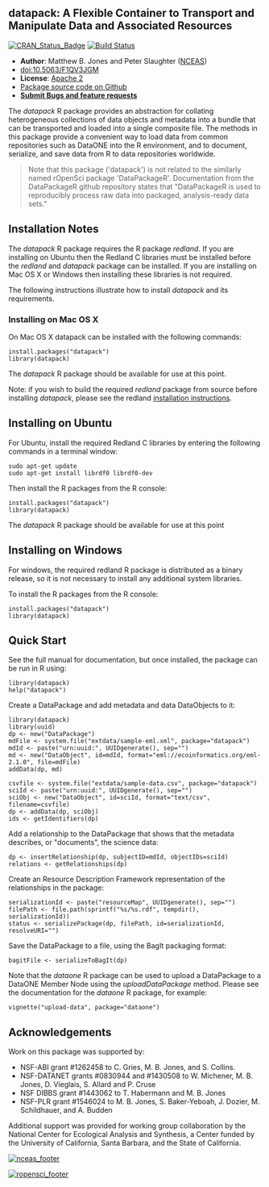## datapack: A Flexible Container to Transport and Manipulate Data and Associated Resources
[![CRAN_Status_Badge](http://www.r-pkg.org/badges/version/datapack)](https://cran.r-project.org/package=datapack)
[![Build Status](https://travis-ci.org/ropensci/datapack.svg?branch=master)](https://travis-ci.org/ropensci/datapack)
<!-- [![CRAN_Download_Badge](http://cranlogs.r-pkg.org/badges/datapack)](https://cran.rstudio.com/web/packages/datapack/index.html) -->

- **Author**: Matthew B. Jones and Peter Slaughter ([NCEAS](http://www.nceas.ucsb.edu))
- [doi:10.5063/F1QV3JGM](http://doi.org/10.5063/F1QV3JGM)
- **License**: [Apache 2](http://opensource.org/licenses/Apache-2.0)
- [Package source code on Github](https://github.com/ropensci/datapack)
- [**Submit Bugs and feature requests**](https://github.com/ropensci/datapack/issues)

The *datapack* R package provides an abstraction for collating 
heterogeneous collections of data objects and metadata into a bundle that can 
be transported and loaded into a single composite file.  The methods in 
this package provide a convenient way to load data from common repositories 
such as DataONE into the R environment, and to document, serialize, and save 
data from R to data repositories worldwide.

> Note that this package ('datapack') is not related to the similarly named rOpenSci package 'DataPackageR'.
> Documentation from the DataPackageR github repository states that "DataPackageR is used to reproducibly
> process raw data into packaged, analysis-ready data sets."

## Installation Notes 

The *datapack* R package requires the R package *redland*. If you are installing on Ubuntu then the Redland C libraries
must be installed before the *redland* and *datapack* package can be installed. If you are installing on Mac OS X or Windows then installing these libraries is not required.

The following instructions illustrate how to install *datapack* and its requirements.

### Installing on Mac OS X

On Mac OS X datapack can be installed with the following commands:

```
install.packages("datapack")
library(datapack)
```

The *datapack* R package should be available for use at this point.

Note: if you wish to build the required *redland* package from source before installing *datapack*, please see the redland [installation instructions]( https://github.com/ropensci/redland-bindings/tree/master/R/redland).

## Installing on Ubuntu

For Ubuntu, install the required Redland C libraries by entering the following commands 
in a terminal window:

```
sudo apt-get update
sudo apt-get install librdf0 librdf0-dev
```

Then install the R packages from the R console:

```
install.packages("datapack")
library(datapack)
```

The *datapack* R package should be available for use at this point

## Installing on Windows

For windows, the required redland R package is distributed as a binary release, so it is not
necessary to install any additional system libraries.

To install the R packages from the R console:

```
install.packages("datapack")
library(datapack)
```

## Quick Start

See the full manual for documentation, but once installed, the package can be run in R using:

```
library(datapack)
help("datapack")
```

Create a DataPackage and add metadata and data DataObjects to it:

```
library(datapack)
library(uuid)
dp <- new("DataPackage")
mdFile <- system.file("extdata/sample-eml.xml", package="datapack")
mdId <- paste("urn:uuid:", UUIDgenerate(), sep="")
md <- new("DataObject", id=mdId, format="eml://ecoinformatics.org/eml-2.1.0", file=mdFile)
addData(dp, md)

csvfile <- system.file("extdata/sample-data.csv", package="datapack")
sciId <- paste("urn:uuid:", UUIDgenerate(), sep="")
sciObj <- new("DataObject", id=sciId, format="text/csv", filename=csvfile)
dp <- addData(dp, sciObj)
ids <- getIdentifiers(dp)
```

Add a relationship to the DataPackage that shows that the metadata describes, or "documents", the science data:

```
dp <- insertRelationship(dp, subjectID=mdId, objectIDs=sciId)
relations <- getRelationships(dp)
```  

Create an Resource Description Framework representation of the relationships in the package:

```
serializationId <- paste("resourceMap", UUIDgenerate(), sep="")
filePath <- file.path(sprintf("%s/%s.rdf", tempdir(), serializationId))
status <- serializePackage(dp, filePath, id=serializationId, resolveURI="")
```  
Save the DataPackage to a file, using the BagIt packaging format:

```
bagitFile <- serializeToBagIt(dp) 
```

Note that the *dataone* R package can be used to upload a DataPackage to a DataONE Member Node
using the *uploadDataPackage* method. Please see the documentation for the *dataone* R package,
for example:

```
vignette("upload-data", package="dataone")
```

## Acknowledgements
Work on this package was supported by:

- NSF-ABI grant #1262458 to C. Gries, M. B. Jones, and S. Collins.
- NSF-DATANET grants #0830944 and #1430508 to W. Michener, M. B. Jones, D. Vieglais, S. Allard and P. Cruse
- NSF DIBBS grant #1443062 to T. Habermann and M. B. Jones
- NSF-PLR grant #1546024 to M. B. Jones, S. Baker-Yeboah, J. Dozier, M. Schildhauer, and A. Budden

Additional support was provided for working group collaboration by the National Center for Ecological Analysis and Synthesis, a Center funded by the University of California, Santa Barbara, and the State of California.

[![nceas_footer](https://www.nceas.ucsb.edu/files/newLogo_0.png)](http://www.nceas.ucsb.edu)

[![ropensci_footer](http://ropensci.org/public_images/github_footer.png)](http://ropensci.org)
